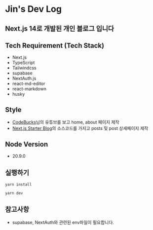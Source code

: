 # Jin's Dev Log

## Next.js 14로 개발된 개인 블로그 입니다

## Tech Requirement (Tech Stack)

- Next.js
- TypeScript
- Tailwindcss
- supabase
- NextAuth.js
- react-md-editor
- react-markdown
- husky

## Style

- [CodeBucks](https://www.youtube.com/watch?v=Yw7yWHigGKI&list=WL&index=22)님의 유튜브를 보고 home, about 페이지 제작
- [Next.js Starter Blog](https://tailwind-nextjs-starter-blog.vercel.app/)의 소스코드를 가지고 posts 및 post 상세페이지 제작

## Node Version

- 20.9.0

## 실행하기

```shell
yarn install

yarn dev
```

## 참고사항

- supabase, NextAuth와 관련된 env파일이 필요합니다.
